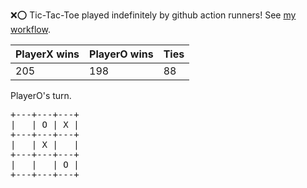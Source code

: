 :x::o: Tic-Tac-Toe played indefinitely by github action runners! See [my workflow](.github/workflows/play.yaml).

|PlayerX wins|PlayerO wins|Ties|
|-|-|-|
|205|198|88|

PlayerO's turn.

<pre>
+---+---+---+
|   | O | X |
+---+---+---+
|   | X |   |
+---+---+---+
|   |   | O |
+---+---+---+
</pre>